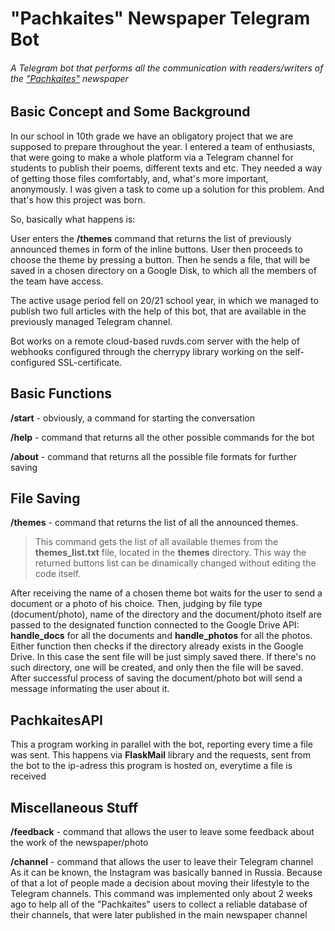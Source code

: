 # "Pachkaites" Newspaper Telegram Bot
###### A Telegram bot that performs all the communication with readers/writers of the ["Pachkaites"](https://t.me/pachkaites) newspaper

## Basic Concept and Some Background
In our school in 10th grade we have an obligatory project that we are supposed to prepare throughout the year. I entered a team of enthusiasts, that were going to make a whole platform via a Telegram channel for students to publish their poems, different texts and etc. They needed a way of getting those files comfortably, and, what's more important, anonymously. I was given a task to come up a solution for this problem. And that's how this project was born.

So, basically what happens is:

User enters the **/themes** command that returns the list of previously announced themes in form of the inline buttons. User then proceeds to choose the theme by pressing a button. Then he sends a file, that will be saved in a chosen directory on a Google Disk, to which all the members of the team have access.    

The active usage period fell on 20/21 school year, in which we managed to publish two full articles with the help of this bot, that are available in the previously managed Telegram channel.

Bot works on a remote cloud-based ruvds.com server with the help of webhooks configured through the cherrypy library working on the self-configured SSL-certificate. 

## Basic Functions
**/start** - obviously, a command for starting the conversation

**/help** - command that returns all the other possible commands for the bot

**/about** - command that returns all the possible file formats for further saving

## File Saving 
**/themes** - command that returns the list of all the announced themes. 
> This command gets the list of all available themes from the **themes_list.txt** file, located in the **themes** directory. This way the returned buttons list can be dinamically changed without editing the code itself.

After receiving the name of a chosen theme bot waits for the user to send a document or a photo of his choice. Then, judging by file type (document/photo), name of the directory and the document/photo itself are passed to the designated function connected to the Google Drive API: **handle_docs** for all the documents and **handle_photos** for all the photos. 
Either function then checks if the directory already exists in the Google Drive. In this case the sent file will be just simply saved there. If there's no such directory, one will be created, and only then the file will be saved. 
After successful process of saving the document/photo bot will send a message informating the user about it.

## PachkaitesAPI
This a program working in parallel with the bot, reporting every time a file was sent. This happens via **FlaskMail** library and the requests, sent from the bot to the ip-adress this program is hosted on, everytime a file is received

## Miscellaneous Stuff
**/feedback** - command that allows the user to leave some feedback about the work of the newspaper/photo

**/channel** - command that allows the user to leave their Telegram channel
As it can be known, the Instagram was basically banned in Russia. Because of that a lot of people made a decision about moving their lifestyle to the Telegram channels. This command was implemented only about 2 weeks ago to help all of the "Pachkaites" users to collect a reliable database of their channels, that were later published in the main newspaper channel



